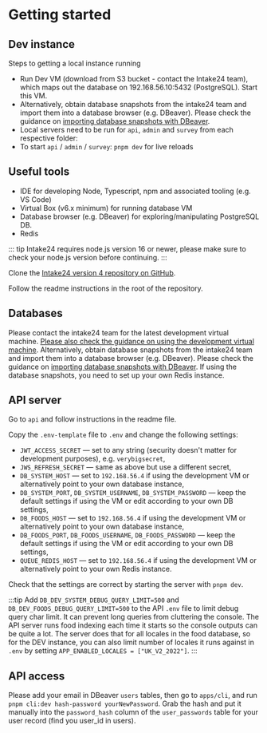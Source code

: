 # Getting started

## Dev instance

Steps to getting a local instance running

- Run Dev VM (download from S3 bucket - contact the Intake24 team), which maps out the database on 192.168.56.10:5432 (PostgreSQL). Start this VM.
- Alternatively, obtain database snapshots from the intake24 team and import them into a database browser (e.g. DBeaver). Please check the guidance on [importing database snapshots with DBeaver](https://dbeaver.com/docs/wiki/Backup-Restore/).
- Local servers need to be run for `api`, `admin` and `survey` from each respective folder:
- To start `api` / `admin` / `survey`: `pnpm dev` for live reloads

## Useful tools

- IDE for developing Node, Typescript, npm and associated tooling (e.g. VS Code)
- Virtual Box (v6.x minimum) for running database VM
- Database browser (e.g. DBeaver) for exploring/manipulating PostgreSQL DB.
- Redis

::: tip
Intake24 requires node.js version 16 or newer, please make sure to check your node.js version before continuing.
:::

Clone the [Intake24 version 4 repository on GitHub](https://github.com/MRC-Epid-it24/intake24).

Follow the readme instructions in the root of the repository.

## Databases

Please contact the intake24 team for the latest development virtual machine. [Please also check the guidance on using the development virtual machine](https://docs.intake24.org/developer/vm.html).
Alternatively, obtain database snapshots from the intake24 team and import them into a database browser (e.g. DBeaver). Please check the guidance on [importing database snapshots with DBeaver](https://dbeaver.com/docs/wiki/Backup-Restore/). If using the database snapshots, you need to set up your own Redis instance.

## API server

Go to `api` and follow instructions in the readme file.

Copy the `.env-template` file to `.env` and change the following settings:

- `JWT_ACCESS_SECRET` — set to any string (security doesn't matter for development purposes), e.g. `verybigsecret`,
- `JWS_REFRESH_SECRET` — same as above but use a different secret,
- `DB_SYSTEM_HOST` — set to `192.168.56.4` if using the development VM or alternatively point to your own database
  instance,
- `DB_SYSTEM_PORT`, `DB_SYSTEM_USERNAME`, `DB_SYSTEM_PASSWORD` — keep the default settings if using the VM or edit
  according to your own DB settings,
- `DB_FOODS_HOST` — set to `192.168.56.4` if using the development VM or alternatively point to your own database
  instance,
- `DB_FOODS_PORT`, `DB_FOODS_USERNAME`, `DB_FOODS_PASSWORD` — keep the default settings if using the VM or edit
  according to your own DB settings,
- `QUEUE_REDIS_HOST` — set to `192.168.56.4` if using the development VM or alternatively point to your own Redis
  instance.

Check that the settings are correct by starting the server with `pnpm dev`.

:::tip
Add `DB_DEV_SYSTEM_DEBUG_QUERY_LIMIT=500` and `DB_DEV_FOODS_DEBUG_QUERY_LIMIT=500` to the API `.env` file to limit debug query char limit. It can prevent long queries from cluttering the console. The API server runs food indexing each time it starts so the console outputs can be quite a lot. The server does that for all locales in the food database, so for the DEV instance, you can also limit number of locales it runs against in `.env` by setting `APP_ENABLED_LOCALES = ["UK_V2_2022"]`.
:::

## API access

Please add your email in DBeaver `users` tables, then go to `apps/cli`, and run `pnpm cli:dev hash-password yourNewPassword`.
Grab the hash and put it manually into the `password_hash` column of the `user_passwords` table for your user record (find you user_id in users).
